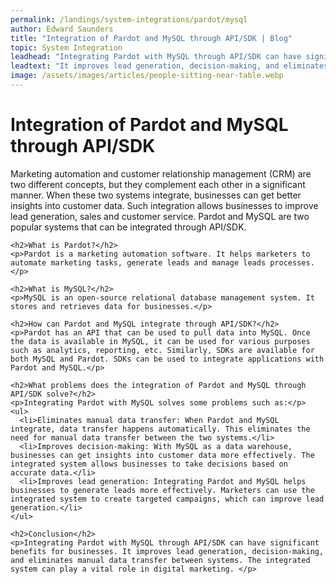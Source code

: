 ```yaml
---
permalink: /landings/system-integrations/pardot/mysql
author: Edward Saunders
title: "Integration of Pardot and MySQL through API/SDK | Blog"
topic: System Integration
leadhead: "Integrating Pardot with MySQL through API/SDK can have significant benefits for businesses"
leadtext: "It improves lead generation, decision-making, and eliminates manual data transfer between systems. The integrated system can play a vital role in digital marketing."
image: /assets/images/articles/people-sitting-near-table.webp
---
```

<div class="arttext">    <h1>Integration of Pardot and MySQL through API/SDK</h1>
    <p>Marketing automation and customer relationship management (CRM) are two different concepts, but they complement each other in a significant manner. When these two systems integrate, businesses can get better insights into customer data. Such integration allows businesses to improve lead generation, sales and customer service. Pardot and MySQL are two popular systems that can be integrated through API/SDK.</p>
    
    <h2>What is Pardot?</h2>
    <p>Pardot is a marketing automation software. It helps marketers to automate marketing tasks, generate leads and manage leads processes.</p>

    <h2>What is MySQL?</h2>
    <p>MySQL is an open-source relational database management system. It stores and retrieves data for businesses.</p>

    <h2>How can Pardot and MySQL integrate through API/SDK?</h2>
    <p>Pardot has an API that can be used to pull data into MySQL. Once the data is available in MySQL, it can be used for various purposes such as analytics, reporting, etc. Similarly, SDKs are available for both MySQL and Pardot. SDKs can be used to integrate applications with Pardot and MySQL.</p>

    <h2>What problems does the integration of Pardot and MySQL through API/SDK solve?</h2>
    <p>Integrating Pardot with MySQL solves some problems such as:</p>
    <ul>
      <li>Eliminates manual data transfer: When Pardot and MySQL integrate, data transfer happens automatically. This eliminates the need for manual data transfer between the two systems.</li>
      <li>Improves decision-making: With MySQL as a data warehouse, businesses can get insights into customer data more effectively. The integrated system allows businesses to take decisions based on accurate data.</li>
      <li>Improves lead generation: Integrating Pardot and MySQL helps businesses to generate leads more effectively. Marketers can use the integrated system to create targeted campaigns, which can improve lead generation.</li>
    </ul>

    <h2>Conclusion</h2>
    <p>Integrating Pardot with MySQL through API/SDK can have significant benefits for businesses. It improves lead generation, decision-making, and eliminates manual data transfer between systems. The integrated system can play a vital role in digital marketing. </p>
</div>